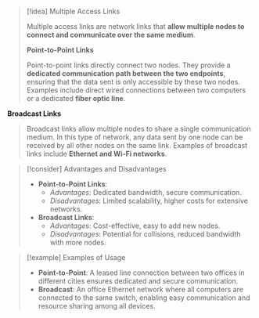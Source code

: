> [!idea] Multiple Access Links
> 
> Multiple access links are network links that **allow multiple nodes to connect and communicate over the same medium**.
> 
> **Point-to-Point Links**
> 
> Point-to-point links directly connect two nodes. They provide a **dedicated communication path between the two endpoints**, ensuring that the data sent is only accessible by these two nodes. Examples include direct wired connections between two computers or a dedicated **fiber optic line**.
> 
**Broadcast Links**
> 
> Broadcast links allow multiple nodes to share a single communication medium. In this type of network, any data sent by one node can be received by all other nodes on the same link. Examples of broadcast links include **Ethernet and Wi-Fi networks**.

> [!consider] Advantages and Disadvantages
> 
> - **Point-to-Point Links**: 
>   - *Advantages*: Dedicated bandwidth, secure communication.
>   - *Disadvantages*: Limited scalability, higher costs for extensive networks.
> - **Broadcast Links**: 
>   - *Advantages*: Cost-effective, easy to add new nodes.
>   - *Disadvantages*: Potential for collisions, reduced bandwidth with more nodes.

> [!example] Examples of Usage
> 
> - **Point-to-Point**: A leased line connection between two offices in different cities ensures dedicated and secure communication.
> - **Broadcast**: An office Ethernet network where all computers are connected to the same switch, enabling easy communication and resource sharing among all devices.
